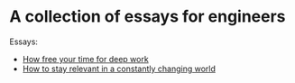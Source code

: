 # A collection of essays for engineers

Essays:

* [How free your time for deep work](find_deep_work_time.md)
* [How to stay relevant in a constantly changing 
world](beware_of_your_role.md)
